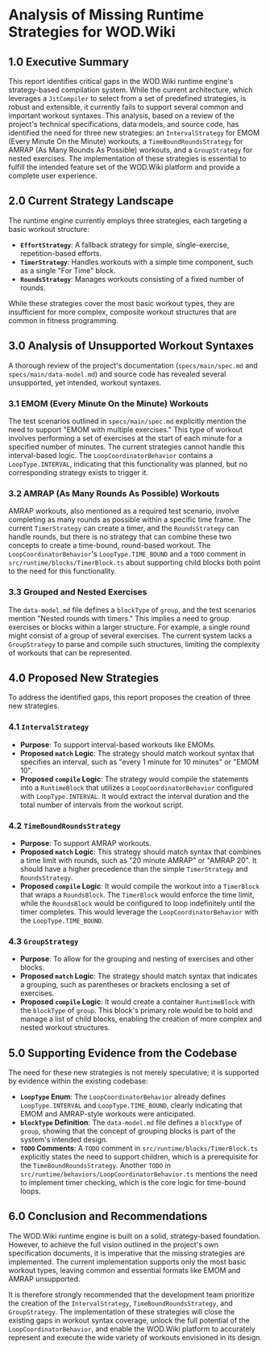 
# Analysis of Missing Runtime Strategies for WOD.Wiki

## 1.0 Executive Summary

This report identifies critical gaps in the WOD.Wiki runtime engine's strategy-based compilation system. While the current architecture, which leverages a `JitCompiler` to select from a set of predefined strategies, is robust and extensible, it currently fails to support several common and important workout syntaxes. This analysis, based on a review of the project's technical specifications, data models, and source code, has identified the need for three new strategies: an `IntervalStrategy` for EMOM (Every Minute On the Minute) workouts, a `TimeBoundRoundsStrategy` for AMRAP (As Many Rounds As Possible) workouts, and a `GroupStrategy` for nested exercises. The implementation of these strategies is essential to fulfill the intended feature set of the WOD.Wiki platform and provide a complete user experience.

## 2.0 Current Strategy Landscape

The runtime engine currently employs three strategies, each targeting a basic workout structure:

*   **`EffortStrategy`**: A fallback strategy for simple, single-exercise, repetition-based efforts.
*   **`TimerStrategy`**: Handles workouts with a simple time component, such as a single "For Time" block.
*   **`RoundsStrategy`**: Manages workouts consisting of a fixed number of rounds.

While these strategies cover the most basic workout types, they are insufficient for more complex, composite workout structures that are common in fitness programming.

## 3.0 Analysis of Unsupported Workout Syntaxes

A thorough review of the project's documentation (`specs/main/spec.md` and `specs/main/data-model.md`) and source code has revealed several unsupported, yet intended, workout syntaxes.

### 3.1 EMOM (Every Minute On the Minute) Workouts

The test scenarios outlined in `specs/main/spec.md` explicitly mention the need to support "EMOM with multiple exercises." This type of workout involves performing a set of exercises at the start of each minute for a specified number of minutes. The current strategies cannot handle this interval-based logic. The `LoopCoordinatorBehavior` contains a `LoopType.INTERVAL`, indicating that this functionality was planned, but no corresponding strategy exists to trigger it.

### 3.2 AMRAP (As Many Rounds As Possible) Workouts

AMRAP workouts, also mentioned as a required test scenario, involve completing as many rounds as possible within a specific time frame. The current `TimerStrategy` can create a timer, and the `RoundsStrategy` can handle rounds, but there is no strategy that can combine these two concepts to create a time-bound, round-based workout. The `LoopCoordinatorBehavior`'s `LoopType.TIME_BOUND` and a `TODO` comment in `src/runtime/blocks/TimerBlock.ts` about supporting child blocks both point to the need for this functionality.

### 3.3 Grouped and Nested Exercises

The `data-model.md` file defines a `blockType` of `group`, and the test scenarios mention "Nested rounds with timers." This implies a need to group exercises or blocks within a larger structure. For example, a single round might consist of a group of several exercises. The current system lacks a `GroupStrategy` to parse and compile such structures, limiting the complexity of workouts that can be represented.

## 4.0 Proposed New Strategies

To address the identified gaps, this report proposes the creation of three new strategies.

### 4.1 `IntervalStrategy`

*   **Purpose**: To support interval-based workouts like EMOMs.
*   **Proposed `match` Logic**: The strategy should match workout syntax that specifies an interval, such as "every 1 minute for 10 minutes" or "EMOM 10".
*   **Proposed `compile` Logic**: The strategy would compile the statements into a `RuntimeBlock` that utilizes a `LoopCoordinatorBehavior` configured with `LoopType.INTERVAL`. It would extract the interval duration and the total number of intervals from the workout script.

### 4.2 `TimeBoundRoundsStrategy`

*   **Purpose**: To support AMRAP workouts.
*   **Proposed `match` Logic**: This strategy should match syntax that combines a time limit with rounds, such as "20 minute AMRAP" or "AMRAP 20". It should have a higher precedence than the simple `TimerStrategy` and `RoundsStrategy`.
*   **Proposed `compile` Logic**: It would compile the workout into a `TimerBlock` that wraps a `RoundsBlock`. The `TimerBlock` would enforce the time limit, while the `RoundsBlock` would be configured to loop indefinitely until the timer completes. This would leverage the `LoopCoordinatorBehavior` with the `LoopType.TIME_BOUND`.

### 4.3 `GroupStrategy`

*   **Purpose**: To allow for the grouping and nesting of exercises and other blocks.
*   **Proposed `match` Logic**: The strategy should match syntax that indicates a grouping, such as parentheses or brackets enclosing a set of exercises.
*   **Proposed `compile` Logic**: It would create a container `RuntimeBlock` with the `blockType` of `group`. This block's primary role would be to hold and manage a list of child blocks, enabling the creation of more complex and nested workout structures.

## 5.0 Supporting Evidence from the Codebase

The need for these new strategies is not merely speculative; it is supported by evidence within the existing codebase:

*   **`LoopType` Enum**: The `LoopCoordinatorBehavior` already defines `LoopType.INTERVAL` and `LoopType.TIME_BOUND`, clearly indicating that EMOM and AMRAP-style workouts were anticipated.
*   **`blockType` Definition**: The `data-model.md` file defines a `blockType` of `group`, showing that the concept of grouping blocks is part of the system's intended design.
*   **`TODO` Comments**: A `TODO` comment in `src/runtime/blocks/TimerBlock.ts` explicitly states the need to support children, which is a prerequisite for the `TimeBoundRoundsStrategy`. Another `TODO` in `src/runtime/behaviors/LoopCoordinatorBehavior.ts` mentions the need to implement timer checking, which is the core logic for time-bound loops.

## 6.0 Conclusion and Recommendations

The WOD.Wiki runtime engine is built on a solid, strategy-based foundation. However, to achieve the full vision outlined in the project's own specification documents, it is imperative that the missing strategies are implemented. The current implementation supports only the most basic workout types, leaving common and essential formats like EMOM and AMRAP unsupported.

It is therefore strongly recommended that the development team prioritize the creation of the `IntervalStrategy`, `TimeBoundRoundsStrategy`, and `GroupStrategy`. The implementation of these strategies will close the existing gaps in workout syntax coverage, unlock the full potential of the `LoopCoordinatorBehavior`, and enable the WOD.Wiki platform to accurately represent and execute the wide variety of workouts envisioned in its design.
